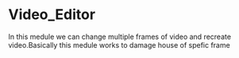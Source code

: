 # Video_Editor
 In this medule we can change multiple frames of video and recreate video.Basically this medule works to damage house of spefic frame
